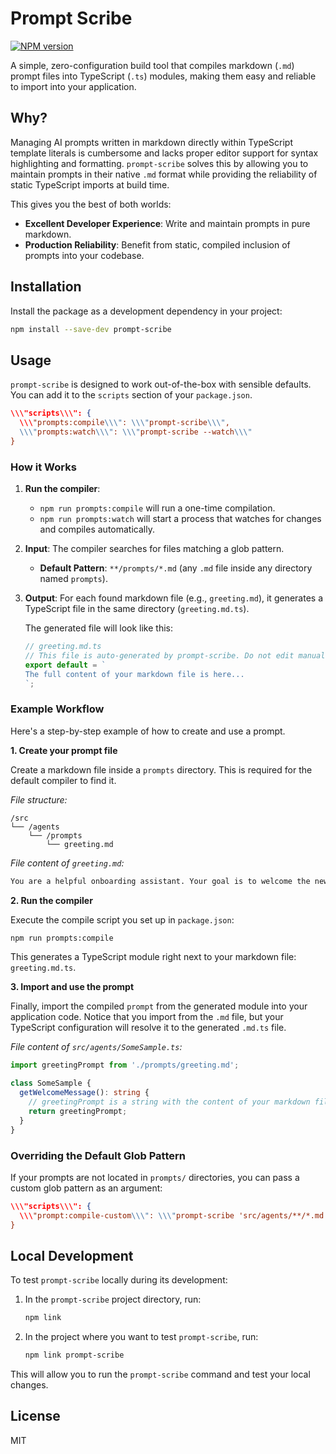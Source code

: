 # Prompt Scribe

[![NPM version](https://img.shields.io/npm/v/prompt-scribe.svg?style=flat)](https://www.npmjs.com/package/prompt-scribe)

A simple, zero-configuration build tool that compiles markdown (`.md`) prompt files into TypeScript (`.ts`) modules, making them easy and reliable to import into your application.

## Why?

Managing AI prompts written in markdown directly within TypeScript template literals is cumbersome and lacks proper editor support for syntax highlighting and formatting. `prompt-scribe` solves this by allowing you to maintain prompts in their native `.md` format while providing the reliability of static TypeScript imports at build time.

This gives you the best of both worlds:
-   **Excellent Developer Experience**: Write and maintain prompts in pure markdown.
-   **Production Reliability**: Benefit from static, compiled inclusion of prompts into your codebase.

## Installation

Install the package as a development dependency in your project:

```bash
npm install --save-dev prompt-scribe
```

## Usage

`prompt-scribe` is designed to work out-of-the-box with sensible defaults. You can add it to the `scripts` section of your `package.json`.

```json
\\\"scripts\\\": {
  \\\"prompts:compile\\\": \\\"prompt-scribe\\\",
  \\\"prompts:watch\\\": \\\"prompt-scribe --watch\\\"
}
```

### How it Works

1.  **Run the compiler**:
    -   `npm run prompts:compile` will run a one-time compilation.
    -   `npm run prompts:watch` will start a process that watches for changes and compiles automatically.

2.  **Input**: The compiler searches for files matching a glob pattern.
    -   **Default Pattern**: `**/prompts/*.md` (any `.md` file inside any directory named `prompts`).

3.  **Output**: For each found markdown file (e.g., `greeting.md`), it generates a TypeScript file in the same directory (`greeting.md.ts`).

    The generated file will look like this:

    ```typescript
    // greeting.md.ts
    // This file is auto-generated by prompt-scribe. Do not edit manually.
    export default = `
    The full content of your markdown file is here...
    `;
    ```

### Example Workflow

Here's a step-by-step example of how to create and use a prompt.

**1. Create your prompt file**

Create a markdown file inside a `prompts` directory. This is required for the default compiler to find it.

*File structure:*
```
/src
└── /agents
    └── /prompts
        └── greeting.md
```

*File content of `greeting.md`:*
```markdown
You are a helpful onboarding assistant. Your goal is to welcome the new user.
```

**2. Run the compiler**

Execute the compile script you set up in `package.json`:
```bash
npm run prompts:compile
```
This generates a TypeScript module right next to your markdown file: `greeting.md.ts`.

**3. Import and use the prompt**

Finally, import the compiled `prompt` from the generated module into your application code. Notice that you import from the `.md` file, but your TypeScript configuration will resolve it to the generated `.md.ts` file.

*File content of `src/agents/SomeSample.ts`:*
```typescript
import greetingPrompt from './prompts/greeting.md';

class SomeSample {
  getWelcomeMessage(): string {
    // greetingPrompt is a string with the content of your markdown file.
    return greetingPrompt;
  }
}
```

### Overriding the Default Glob Pattern

If your prompts are not located in `prompts/` directories, you can pass a custom glob pattern as an argument:

```json
\\\"scripts\\\": {
  \\\"prompt:compile-custom\\\": \\\"prompt-scribe 'src/agents/**/*.md'\\\"
}
```

## Local Development

To test `prompt-scribe` locally during its development:

1.  In the `prompt-scribe` project directory, run:
    ```bash
    npm link
    ```
2.  In the project where you want to test `prompt-scribe`, run:
    ```bash
    npm link prompt-scribe
    ```
This will allow you to run the `prompt-scribe` command and test your local changes.

## License

MIT